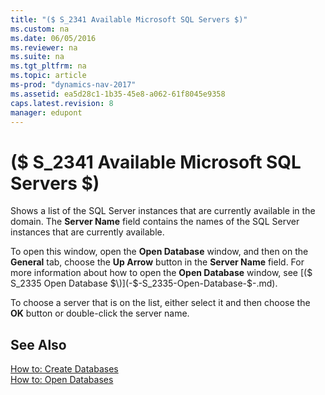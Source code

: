 ```yaml
---
title: "($ S_2341 Available Microsoft SQL Servers $)"
ms.custom: na
ms.date: 06/05/2016
ms.reviewer: na
ms.suite: na
ms.tgt_pltfrm: na
ms.topic: article
ms-prod: "dynamics-nav-2017"
ms.assetid: ea5d28c1-1b35-45e8-a062-61f8045e9358
caps.latest.revision: 8
manager: edupont
---
```

# ($ S_2341 Available Microsoft SQL Servers $)
Shows a list of the SQL Server instances that are currently available in the domain. The **Server Name** field contains the names of the SQL Server instances that are currently available.  

 To open this window, open the **Open Database** window, and then on the **General** tab, choose the **Up Arrow** button in the **Server Name** field. For more information about how to open the **Open Database** window, see [\($ S\_2335 Open Database $\)](-$-S_2335-Open-Database-$-.md).  

 To choose a server that is on the list, either select it and then choose the **OK** button or double\-click the server name.  

## See Also  
 [How to: Create Databases](dynamics-nav/How%20to:%20Create%20Databases.md)   
 [How to: Open Databases](dynamics-nav/How%20to:%20Open%20Databases.md)
